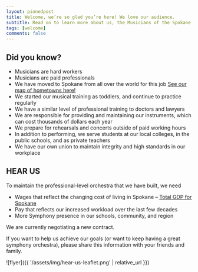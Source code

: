 ```yaml
---
layout: pinnedpost
title: Welcome, we’re so glad you’re here! We love our audience.
subtitle: Read on to learn more about us, the Musicians of the Spokane Symphony.
tags: [welcome]
comments: false
---
```


## Did you know?

* Musicians are hard workers
* Musicians are paid professionals
* We have moved to Spokane from all over the world for this job [See our map of hometowns here!](http://www.spokanesymphonymusicians.org/about-us/)
* We started our musical training as toddlers, and continue to practice regularly
* We have a similar level of professional training to doctors and lawyers
* We are responsible for providing and maintaining our instruments, which can cost thousands of dollars each year
* We prepare for rehearsals and concerts outside of paid working hours
* In addition to performing, we serve students at our local colleges, in the public schools, and as private teachers
* We have our own union to maintain integrity and high standards in our workplace

## HEAR US

To maintain the professional-level orchestra that we have built, we need

* Wages that reflect the changing cost of living in Spokane – [Total GDP for Spokane](https://fred.stlouisfed.org/series/NGMP44060)
* Pay that reflects our increased workload over the last few decades
* More Symphony presence in our schools, community, and region

We are currently negotiating a new contract.

If you want to help us achieve our goals (or want to keep having a great symphony orchestra), please share this information with your friends and family.

![flyer]({{ '/assets/img/hear-us-leaflet.png' | relative_url }})
